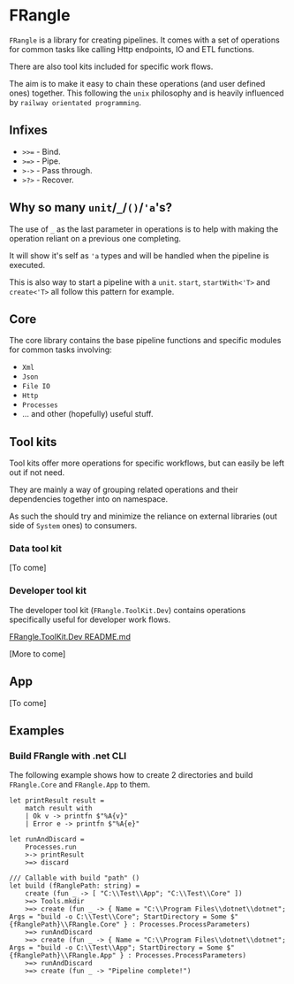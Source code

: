 # FRangle

`FRangle` is a library for creating pipelines.
It comes with a set of operations for common tasks like calling Http endpoints, IO and ETL functions.

There are also tool kits included for specific work flows.

The aim is to make it easy to chain these operations (and user defined ones) together.
This following the `unix` philosophy and is heavily influenced by `railway orientated programming`.
 
## Infixes

* `>>=` - Bind.
* `>=>` - Pipe.
* `>->` - Pass through.
* `>?>` - Recover.

## Why so many `unit`/`_`/`()`/`'a`'s?

The use of `_` as the last parameter in operations is to help with making the operation reliant on a previous one completing.

It will show it's self as `'a` types and will be handled when the pipeline is executed.

This is also way to start a pipeline with a `unit`. `start`, `startWith<'T>` and `create<'T>` all follow this pattern for example. 

## Core

The core library contains the base pipeline functions and specific modules for common tasks involving:

* `Xml`
* `Json`
* `File IO`
* `Http`
* `Processes`  
* ... and other (hopefully) useful stuff.

## Tool kits

Tool kits offer more operations for specific workflows, but can easily be left out if not need.

They are mainly a way of grouping related operations and their dependencies together into on namespace.

As such the should try and minimize the reliance on external libraries (out side of `System` ones) to consumers.

### Data tool kit

[To come]

### Developer tool kit

The developer tool kit (`FRangle.ToolKit.Dev`) contains operations specifically useful for developer work flows.

[FRangle.ToolKit.Dev README.md](./FRangle.Toolkit.Dev/README.md)

[More to come]

## App

[To come]

## Examples

### Build FRangle with .net CLI

The following example shows how to create 2 directories and build `FRangle.Core` and `FRangle.App` to them.

```f#
let printResult result =
    match result with
    | Ok v -> printfn $"%A{v}" 
    | Error e -> printfn $"%A{e}"

let runAndDiscard =
    Processes.run
    >-> printResult
    >=> discard

/// Callable with build "path" ()
let build (fRanglePath: string) =
    create (fun _ -> [ "C:\\Test\\App"; "C:\\Test\\Core" ]) 
    >=> Tools.mkdir
    >=> create (fun _ -> { Name = "C:\\Program Files\\dotnet\\dotnet"; Args = "build -o C:\\Test\\Core"; StartDirectory = Some $"{fRanglePath}\\FRangle.Core" } : Processes.ProcessParameters)
    >=> runAndDiscard
    >=> create (fun _ -> { Name = "C:\\Program Files\\dotnet\\dotnet"; Args = "build -o C:\\Test\\App"; StartDirectory = Some $"{fRanglePath}\\FRangle.App" } : Processes.ProcessParameters)
    >=> runAndDiscard
    >=> create (fun _ -> "Pipeline complete!")
```